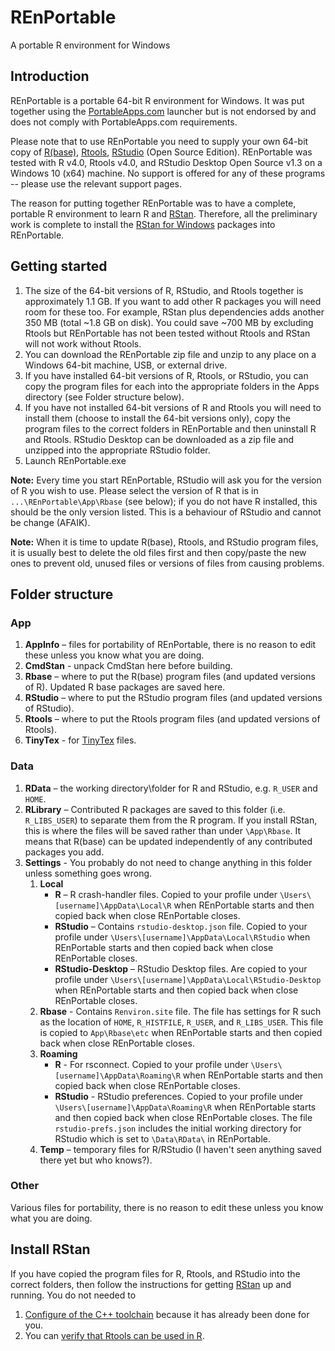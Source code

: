 # REnPortable
A portable R environment for Windows

## Introduction
REnPortable is a portable 64-bit R environment for Windows. It was put together using the [PortableApps.com](https://portableapps.com) launcher but is not endorsed by and does not comply with PortableApps.com requirements.

Please note that to use REnPortable you need to supply your own 64-bit copy of [R(base)](https://cloud.r-project.org/), [Rtools](https://cloud.r-project.org/), [RStudio](https://www.rstudio.com/products/rstudio/download/) (Open Source Edition). REnPortable was tested with R v4.0, Rtools v4.0, and RStudio Desktop Open Source v1.3 on a Windows 10 (x64) machine. No support is offered for any of these programs -- please use the relevant support pages.

The reason for putting together REnPortable was to have a complete, portable R environment to learn R and [RStan](http://mc-stan.org/). Therefore, all the preliminary work is complete to install the [RStan for Windows](https://github.com/stan-dev/rstan/wiki/Installing-RStan-on-Windows) packages into REnPortable.

## Getting started
1. The size of the 64-bit versions of R, RStudio, and Rtools together is approximately 1.1 GB. If you want to add other R packages you will need room for these too. For example, RStan plus dependencies adds another 350 MB (total ~1.8 GB on disk). You could save ~700 MB by excluding Rtools but REnPortable has not been tested without Rtools and RStan will not work without Rtools.
1. You can download the REnPortable zip file and unzip to any place on a Windows 64-bit machine, USB, or external drive. 
1. If you have installed 64-bit versions of R, Rtools, or RStudio, you can copy the program files for each into the appropriate folders in the Apps directory (see Folder structure below).
1. If you have not installed 64-bit versions of R and Rtools you will need to install them (choose to install the 64-bit versions only), copy the program files to the correct folders in REnPortable and then uninstall R and Rtools. RStudio Desktop can be downloaded as a zip file and unzipped into the appropriate RStudio folder.
1. Launch REnPortable.exe

**Note:** Every time you start REnPortable, RStudio will ask you for the version of R you wish to use. Please select the version of R that is in `...\REnPortable\App\Rbase` (see below); if you do not have R installed, this should be the only version listed. This is a behaviour of RStudio and cannot be change (AFAIK).

**Note:** When it is time to update R(base), Rtools, and RStudio program files, it is usually best to delete the old files first and then copy/paste the new ones to prevent old, unused files or versions of files from causing problems.

## Folder structure
### App
1. **AppInfo** – files for portability of REnPortable, there is no reason to edit these unless you know what you are doing.
1. **CmdStan** - unpack CmdStan here before building.
1. **Rbase** – where to put the R(base) program files (and updated versions of R). Updated R base packages are saved here.
1. **RStudio** – where to put the RStudio program files (and updated versions of RStudio).
1. **Rtools** – where to put the Rtools program files (and updated versions of Rtools).
1. **TinyTex** - for [TinyTex](https://yihui.org/tinytex/) files.

### Data
1. **RData** – the working directory\folder for R and RStudio, e.g. `R_USER` and `HOME`.
1. **RLibrary** – Contributed R packages are saved to this folder (i.e. `R_LIBS_USER`) to separate them from the R program. If you install RStan, this is where the files will be saved rather than under `\App\Rbase`. It means that R(base) can be updated independently of any contributed packages you add.
1. **Settings** - You probably do not need to change anything in this folder unless something goes wrong.
   1. **Local**
       - **R** – R crash-handler files. Copied to your profile under `\Users\[username]\AppData\Local\R` when REnPortable starts and then copied back when close REnPortable closes.
       - **RStudio** – Contains `rstudio-desktop.json` file. Copied to your profile under `\Users\[username]\AppData\Local\RStudio` when REnPortable starts and then copied back when close REnPortable closes.
       - **RStudio-Desktop** – RStudio Desktop files. Are copied to your profile under `\Users\[username]\AppData\Local\RStudio-Desktop` when REnPortable starts and then copied back when close REnPortable closes.
   1. **Rbase** - Contains `Renviron.site` file. The file has settings for R such as the location of `HOME`, `R_HISTFILE`, `R_USER`, and `R_LIBS_USER`. This file is copied to `App\Rbase\etc` when REnPortable starts and then copied back when close REnPortable closes.
   1. **Roaming**
       - **R** - For rsconnect. Copied to your profile under `\Users\[username]\AppData\Roaming\R` when REnPortable starts and then copied back when close REnPortable closes.
       - **RStudio** - RStudio preferences. Copied to your profile under `\Users\[username]\AppData\Roaming\R` when REnPortable starts and then copied back when close REnPortable closes. The file `rstudio-prefs.json` includes the initial working directory for RStudio which is set to `\Data\RData\` in REnPortable.
   1. **Temp** – temporary files for R/RStudio (I haven't seen anything saved there yet but who knows?).

### Other
Various files for portability, there is no reason to edit these unless you know what you are doing.

## Install RStan
If you have copied the program files for R, Rtools, and RStudio into the correct folders, then follow the instructions for getting [RStan](https://mc-stan.org/users/interfaces/rstan.html) up and running. You do not needed to
1. [Configure of the C++ toolchain](https://github.com/stan-dev/rstan/wiki/RStan-Getting-Started#configuration-of-the-c-toolchain) because it has already been done for you.
1. You can [verify that Rtools can be used in R](https://github.com/stan-dev/rstan/wiki/Installing-RStan-on-Windows#verify-that-rtools-can-be-used-in-r).
